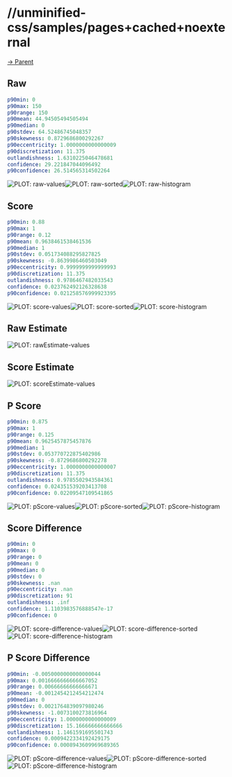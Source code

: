 
# //unminified-css/samples/pages+cached+noexternal

[→ Parent](../..)


## Raw


```yaml
p90min: 0
p90max: 150
p90range: 150
p90mean: 44.94505494505494
p90median: 0
p90stdev: 64.52486745048357
p90skewness: 0.8729686800292267
p90eccentricity: 1.0000000000000009
p90discretization: 11.375
outlandishness: 1.6310225046478681
confidence: 29.221847044096492
p90confidence: 26.514565314502264

```

![PLOT: raw-values](./raw/values.svg)![PLOT: raw-sorted](./raw/sorted.svg)![PLOT: raw-histogram](./raw/histogram.svg)
## Score


```yaml
p90min: 0.88
p90max: 1
p90range: 0.12
p90mean: 0.9638461538461536
p90median: 1
p90stdev: 0.051734088295827825
p90skewness: -0.8639986460503049
p90eccentricity: 0.9999999999999993
p90discretization: 11.375
outlandishness: 0.9786467482033543
confidence: 0.023762492126328638
p90confidence: 0.021258576999923395

```

![PLOT: score-values](./score/values.svg)![PLOT: score-sorted](./score/sorted.svg)![PLOT: score-histogram](./score/histogram.svg)
## Raw Estimate

![PLOT: rawEstimate-values](./rawEstimate/values.svg)
## Score Estimate

![PLOT: scoreEstimate-values](./scoreEstimate/values.svg)
## P Score


```yaml
p90min: 0.875
p90max: 1
p90range: 0.125
p90mean: 0.9625457875457876
p90median: 1
p90stdev: 0.053770722875402986
p90skewness: -0.8729686800292278
p90eccentricity: 1.0000000000000007
p90discretization: 11.375
outlandishness: 0.9785502943584361
confidence: 0.024351539203413708
p90confidence: 0.02209547109541865

```

![PLOT: pScore-values](./pScore/values.svg)![PLOT: pScore-sorted](./pScore/sorted.svg)![PLOT: pScore-histogram](./pScore/histogram.svg)
## Score Difference


```yaml
p90min: 0
p90max: 0
p90range: 0
p90mean: 0
p90median: 0
p90stdev: 0
p90skewness: .nan
p90eccentricity: .nan
p90discretization: 91
outlandishness: .inf
confidence: 1.1103983576888547e-17
p90confidence: 0

```

![PLOT: score-difference-values](./score-difference/values.svg)![PLOT: score-difference-sorted](./score-difference/sorted.svg)![PLOT: score-difference-histogram](./score-difference/histogram.svg)
## P Score Difference


```yaml
p90min: -0.0050000000000000044
p90max: 0.0016666666666667052
p90range: 0.00666666666666671
p90mean: -0.0012454212454212474
p90median: 0
p90stdev: 0.0021764839097980246
p90skewness: -1.0073100273816964
p90eccentricity: 1.0000000000000009
p90discretization: 15.166666666666666
outlandishness: 1.1461591695501743
confidence: 0.0009422334192429175
p90confidence: 0.0008943609969689365

```

![PLOT: pScore-difference-values](./pScore-difference/values.svg)![PLOT: pScore-difference-sorted](./pScore-difference/sorted.svg)![PLOT: pScore-difference-histogram](./pScore-difference/histogram.svg)